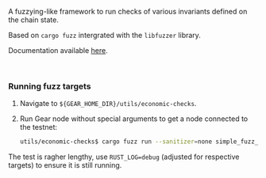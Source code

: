 A fuzzying-like framework to run checks of various invariants defined on the chain state.

Based on `cargo fuzz` intergrated with the `libfuzzer` library.

Documentation available [here](https://rust-fuzz.github.io/book/introduction.html).

<br/>

### Running fuzz targets

1. Navigate to `${GEAR_HOME_DIR}/utils/economic-checks`.

2. Run Gear node without special arguments to get a node connected to the testnet:

    ```bash
    utils/economic-checks$ cargo fuzz run --sanitizer=none simple_fuzz_target
    ```

The test is ragher lengthy, use `RUST_LOG=debug` (adjusted for respective targets) to ensure it is still running.
